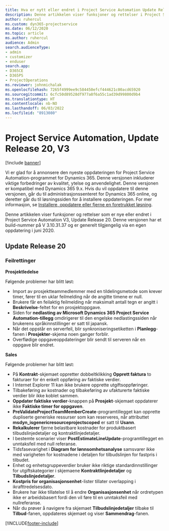 ```yaml
---
title: Hva er nytt eller endret i Project Service Automation Update Release 20, V3
description: Denne artikkelen viser funksjoner og rettelser i Project Service Automation Update Release 20 V3
author: ruhercul
ms.custom: dyn365-projectservice
ms.date: 06/12/2020
ms.topic: article
ms.author: ruhercul
audience: Admin
search.audienceType:
- admin
- customizer
- enduser
search.app:
- D365CE
- D365PS
- ProjectOperations
ms.reviewer: johnmichalak
ms.openlocfilehash: 7265f4999ee9c584450efcf444621c00acd65920
ms.sourcegitcommit: 6cfc50d89528df977a8f6a55c1ad39d99800d9b4
ms.translationtype: HT
ms.contentlocale: nb-NO
ms.lasthandoff: 06/03/2022
ms.locfileid: "8913080"
---
```

# <a name="project-service-automation-update-release-20-v3"></a>Project Service Automation, Update Release 20, V3

[!include [banner](../includes/psa-now-project-operations.md)]

Vi er glad for å annonsere den nyeste oppdateringen for Project Service Automation-programmet for Dynamics 365. Denne versjonen inkluderer viktige forbedringer av kvalitet, ytelse og anvendelighet. Denne versjonen er kompatibel med Dynamics 365 9.x. Hvis du vil oppdatere til denne versjonen, går du til administrasjonssenteret for Dynamics 365 online, og deretter går du til løsningssiden for å installere oppdateringen. For mer informasjon, se [Installere, oppdatere eller fjerne en foretrukket løsning](/power-platform/admin/install-remove-preferred-solution).

Denne artikkelen viser funksjoner og rettelser som er nye eller endret i Project Service Automation V3, Update Release 20. Denne versjonen har et build-nummer på V 3.10.31.37 og er generelt tilgjengelig via en egen oppdatering i juni 2020.

## <a name="update-release-20"></a>Update Release 20

### <a name="bug-fixes"></a>Feilrettinger

**Prosjektledelse**

Følgende problemer har blitt løst:

- Import av prosjektteammedlemmer med en tildelingsmetode som krever timer, fører til en uklar feilmelding når de angitte timene er null.
- Brukere får en feilaktig feilmelding når maksimalt antall tegn er angitt i **Beskrivelse**-feltet for en prosjektoppgave.
- Siden for **nedlasting av Microsoft Dynamics 365 Project Service Automation-tillegg** omdirigerer til den engelske nedlastingssiden når brukerens språkinnstillinger er satt til japansk.
- Når det oppstår en serverfeil, blir synkroniseringsetiketten i **Planlegg**-fanen i **Prosjekter**-skjema noen ganger forblir.
- Overflødige oppgaveoppdateringer blir sendt til serveren når en oppgave blir endret.

**Sales**

Følgende problemer har blitt løst:

- På **Kontrakt**-skjemaet oppretter dobbeltklikking **Opprett faktura** to fakturaer for én enkelt oppføring av faktiske verdier.
- I Internet Explorer 11 kan ikke brukere opprette utgiftsoppføringer.
- Tilbakeføring av kostnader og tilbakeføring av ufakturerte faktiske verdier blir ikke koblet sammen.
- **Oppdater faktiske verdier**-knappen på **Prosjekt**-skjemaet oppdaterer ikke **Faktiske timer for oppgaven**.
- **PreValidateProjectTeamMemberCreate**-programtillegget kan opprette dupliserte generiske ressurser som kan reserveres, når attributtet **msdyn_isgenericresourceprojectscoped** er satt til **Usann**.
- **Rekalkulerer** fjerne belastbare kostnader for produktbasert tilbudslinjedetaljer og kontraktlinjedetaljer.
- I bestemte scenarier viser **PostEstimateLineUpdate**-programtillegget en unntaksfeil med null referanse.
- Tidsfasevarighet i **Diagram for lønnsomhetsanalyse** samsvarer ikke med varigheten for kostnadene i detaljen for tilbudslinjen for fastpris i tilbudet.
- Enhet og enhetsgruppeverdier bruker ikke riktige standardinnstillinger for utgiftskategorier i skjemaene **Kontraktlinjedetaljer** og **Tilbudslinjedetaljer**.
- **Kostpris for organisasjonsenhet**-lister tillater overlapping i ikrafttredelsesdato.
- Brukere har ikke tillatelse til å endre **Organisasjonsenhet** når ordretypen ikke er arbeidsbasert fordi den vil føre til en unntaksfeil med nullreferanse.
- Når du prøver å navigere fra skjemaet **Tilbudslinjedetaljer** tilbake til **Tilbud**-fanen, oppdateres skjemaet og viser **Sammendrag**-fanen.


[!INCLUDE[footer-include](../includes/footer-banner.md)]
